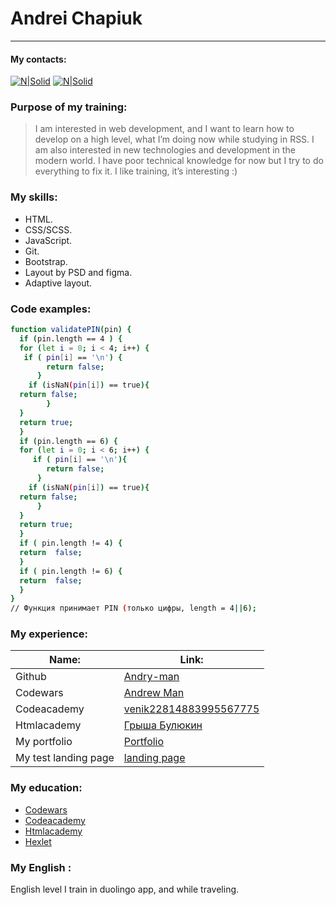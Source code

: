 # Andrei Chapiuk
____
#### My contacts:
[![N|Solid](https://s3.us-east-2.amazonaws.com/upload-icon/uploads/icons/png/4299173531574338602-64.png)](venik2281488@gmail.com)
[![N|Solid](https://s3.us-east-2.amazonaws.com/upload-icon/uploads/icons/png/1766858341556105723-64.png)](https://telegram.me/kod321)
### Purpose of my training:
>I am interested in web development, and I want to learn how to develop on a high level, what I’m doing now while studying in RSS.
I am also interested in new technologies and development in the modern world.
I have poor technical knowledge for now but I try to do everything to fix it.
I like training, it’s interesting :)

### My skills: 
  - HTML.
  - CSS/SCSS.
  - JavaScript.
  - Git.
  - Bootstrap.
  - Layout by PSD and figma.
  - Adaptive layout.
### Code examples:
```sh
function validatePIN(pin) {
  if (pin.length == 4 ) {
  for (let i = 0; i < 4; i++) { 
   if ( pin[i] == '\n') {
        return false;
      }
    if (isNaN(pin[i]) == true){
  return false;
        }
  }
  return true;
  }
  if (pin.length == 6) {
  for (let i = 0; i < 6; i++) {
     if ( pin[i] == '\n'){
        return false;
      }
    if (isNaN(pin[i]) == true){
  return false;
      }
  }
  return true;
  }
  if ( pin.length != 4) {
  return  false;
  } 
  if ( pin.length != 6) {
  return  false;
  } 
}
// Функция принимает PIN (только цифры, length = 4||6);
```
###  My experience:
| Name: |Link: |
| ------ | ------ |
| Github | [Andry-man](https://github.com/Andry-man) |
| Codewars | [Andrew Man](https://www.codewars.com/users/Andrew%20Man) |
| Codeacademy | [venik22814883995567775](https://www.codecademy.com/profiles/venik22814883995567775) |
| Htmlacademy | [Грыша Булюкин](https://htmlacademy.ru/profile/id1193861)   |
| My portfolio |[Portfolio](http://poor-camera.surge.sh/)  |
| My test landing page | [landing page](http://portfol-andry.surge.sh/index.html) |
###  My education:
 -  [Codewars](https://www.codewars.com/users/Andrew%20Man) 
 -  [Codeacademy](https://www.codecademy.com/profiles/venik22814883995567775) 
 -  [Htmlacademy](https://htmlacademy.ru/profile/id1193861)
 -  [Hexlet](https://ru.hexlet.io/u/andry-man)
###  My English :
English level I train in duolingo app, and while traveling.